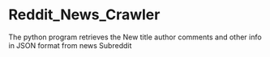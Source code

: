 # Reddit_News_Crawler
The python program retrieves the New title author comments and other info in JSON format from news Subreddit
